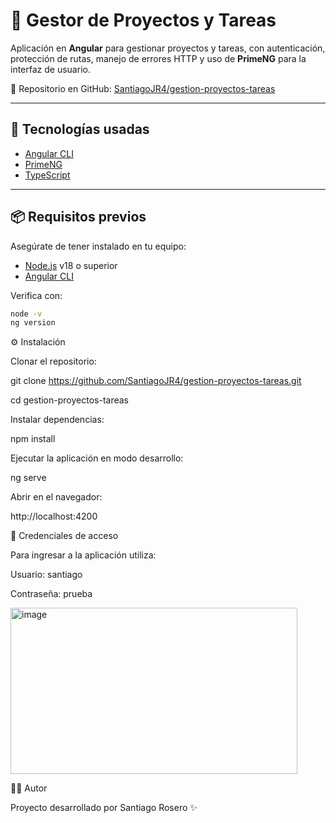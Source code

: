 # 📝 Gestor de Proyectos y Tareas

Aplicación en **Angular** para gestionar proyectos y tareas, con autenticación, protección de rutas, manejo de errores HTTP y uso de **PrimeNG** para la interfaz de usuario.  

🔗 Repositorio en GitHub: [SantiagoJR4/gestion-proyectos-tareas](https://github.com/SantiagoJR4/gestion-proyectos-tareas)

---

## 🚀 Tecnologías usadas

- [Angular CLI](https://angular.io/)  
- [PrimeNG](https://primeng.org/)  
- [TypeScript](https://www.typescriptlang.org/)  

---

## 📦 Requisitos previos

Asegúrate de tener instalado en tu equipo:  

- [Node.js](https://nodejs.org/) v18 o superior  
- [Angular CLI](https://angular.io/cli)  

Verifica con:  

```bash
node -v
ng version
```

⚙️ Instalación

Clonar el repositorio:

git clone https://github.com/SantiagoJR4/gestion-proyectos-tareas.git

cd gestion-proyectos-tareas


Instalar dependencias:

npm install


Ejecutar la aplicación en modo desarrollo:

ng serve


Abrir en el navegador:

http://localhost:4200

🔑 Credenciales de acceso

Para ingresar a la aplicación utiliza:

Usuario: santiago

Contraseña: prueba

 <img width="459" height="266" alt="image" src="https://github.com/user-attachments/assets/70c77bed-67fc-4219-b237-3e80906eaa5e" />

 👨‍💻 Autor

Proyecto desarrollado por Santiago Rosero ✨
